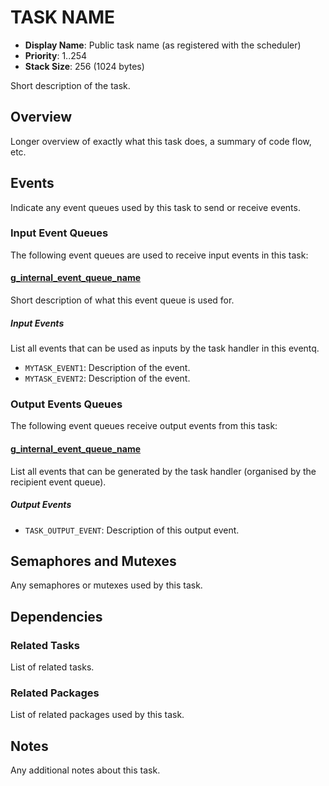 # TASK NAME

- **Display Name**: Public task name (as registered with the scheduler)
- **Priority**: 1..254
- **Stack Size**: 256 (1024 bytes)

Short description of the task.

## Overview

Longer overview of exactly what this task does, a summary of code flow, etc.

## Events

Indicate any event queues used by this task to send or receive events.

### Input Event Queues

The following event queues are used to receive input events in this task:

#### [g_internal_event_queue_name](../eventqs/name.md)

Short description of what this event queue is used for.

##### Input Events

List all events that can be used as inputs by the task handler in this eventq.

- `MYTASK_EVENT1`: Description of the event.
- `MYTASK_EVENT2`: Description of the event.

### Output Events Queues

The following event queues receive output events from this task:

#### [g_internal_event_queue_name](../eventqs/name.md)

List all events that can be generated by the task handler (organised by the
recipient event queue).

##### Output Events

- `TASK_OUTPUT_EVENT`: Description of this output event.

## Semaphores and Mutexes

Any semaphores or mutexes used by this task.

## Dependencies

### Related Tasks

List of related tasks.

### Related Packages

List of related packages used by this task.

## Notes

Any additional notes about this task.
